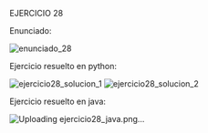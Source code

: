 EJERCICIO 28

Enunciado:

![enunciado_28](https://github.com/user-attachments/assets/bc0c5cfe-fbb8-4cf5-bacc-b85c1afcf687)

Ejercicio resuelto en python:

![ejercicio28_solucion_1](https://github.com/user-attachments/assets/11571b8a-4699-4895-a8e8-0d5ed4665c58)
![ejercicio28_solucion_2](https://github.com/user-attachments/assets/b212f368-ee1b-46fe-8992-038bf0d22526)

Ejercicio resuelto en java:

![Uploading ejercicio28_java.png…]()


